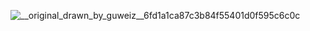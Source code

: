 ![__original_drawn_by_guweiz__6fd1a1ca87c3b84f55401d0f595c6c0c](https://github.com/user-attachments/assets/a6f7ade3-ab26-4b71-a27b-12cd187408a4)
